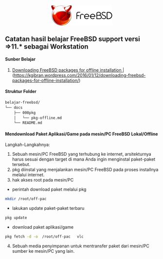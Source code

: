 <p align="center">
<img src="/assets/images/logo.png" alt="Logo" style="width:200px;"/>
</p>

## Catatan hasil belajar FreeBSD support versi =>11.* sebagai Workstation
#### Sunber Belajar
1. [Downloading FreeBSD packages for offline installation | ](https://kgibran.wordpress.com/2016/01/12/downloading-freebsd-packages-for-offline-installation/)(https://kgibran.wordpress.com/2016/01/12/downloading-freebsd-packages-for-offline-installation/)
#### Struktur Folder
```sh
belajar-freebsd/
└── docs
    ├── 000pkg
    │   └── pkg-offline.md
    └── README.md
```

#### Mendownload Paket Aplikasi/Game pada mesin/PC FreeBSD Lokal/Offline
Langkah-Langkahnya:
1. Sebuah mesin/PC FreeBSD yang terhubung ke internet, arsitekturnya harus sesuai dengan target di mana Anda ingin menginstal paket-paket tersebut.
2. pkg diinstal yang menjalankan mesin/PC FreeBSD pada proses installnya melalui internet.
3. hak akses root pada mesin/PC
- perintah download paket melalui pkg
```sh
mkdir /root/off-pac
```
- lakukan update paket-paket terbaru
```sh
pkg update
```
- download paket aplikasi/game
```sh
pkg fetch -d -o  /root/off-pac   vlc
```
4. Sebuah media penyimpanan untuk mentransfer paket dari mesin/PC sumber ke mesin/PC yang lain.
